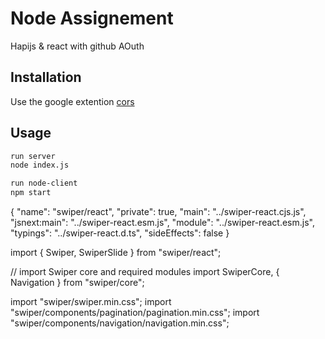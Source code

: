 # Node Assignement

Hapijs & react with github AOuth

## Installation

Use the google extention [cors](https://chrome.google.com/webstore/detail/cross-domain-cors/mjhpgnbimicffchbodmgfnemoghjakai/)

## Usage

```bash
run server
node index.js
```

```bash
run node-client
npm start
```

{
  "name": "swiper/react",
  "private": true,
  "main": "../swiper-react.cjs.js",
  "jsnext:main": "../swiper-react.esm.js",
  "module": "../swiper-react.esm.js",
  "typings": "../swiper-react.d.ts",
  "sideEffects": false
}

import { Swiper, SwiperSlide } from "swiper/react";

// import Swiper core and required modules
import SwiperCore, { Navigation } from "swiper/core";

import "swiper/swiper.min.css";
import "swiper/components/pagination/pagination.min.css";
import "swiper/components/navigation/navigation.min.css";



